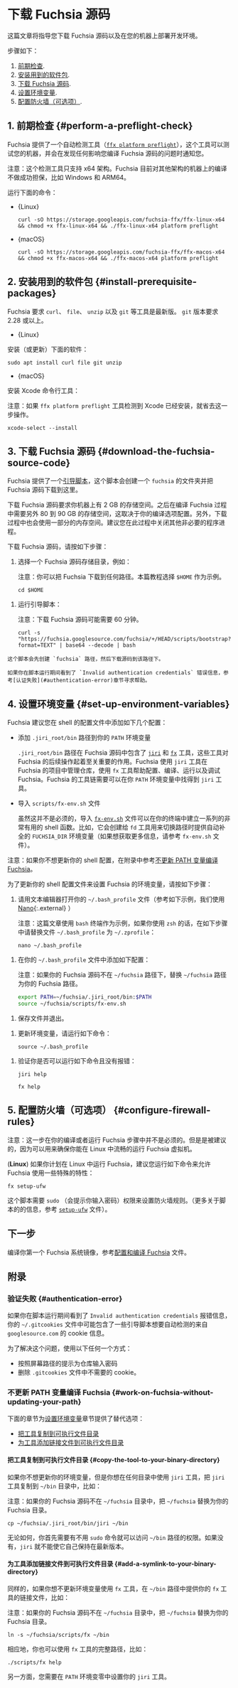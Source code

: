 <!--
# Download the Fuchsia source code
-->
# 下载 Fuchsia 源码
<!--
This guide provides instructions on how to download the
Fuchsia source code and set up the Fuchsia development
environment on your machine.
-->
这篇文章将指导您下载 Fuchsia 源码以及在您的机器上部署开发环境。
<!--
The steps are:
-->
步骤如下：
<!--
1. [Perform a preflight check](#perform-a-preflight-check).
2. [Install prerequisite packages](#install-prerequisite-packages).
3. [Download the Fuchsia source code](#download-the-fuchsia-source-code).
4. [Set up environment variables](#set-up-environment-variables).
5. [Configure firewall rules (Optional)](#configure-firewall-rules).
-->
1. [前期检查](#perform-a-preflight-check).
2. [安装用到的软件包](#install-prerequisite-packages).
3. [下载 Fuchsia 源码](#download-the-fuchsia-source-code).
4. [设置环境变量](#set-up-environment-variables).
5. [配置防火墙（可选项）](#configure-firewall-rules).

<!--
## 1. Perform a preflight check {#perform-a-preflight-check}
-->
## 1. 前期检查 {#perform-a-preflight-check}
<!--
Fuchsia provides a preflight check tool
([`ffx platform preflight`][ffx-platform-preflight])
that examines your machine and informs you of any issues that may
affect building Fuchsia from source on the machine.
-->
Fuchsia 提供了一个自动检测工具（[`ffx platform preflight`][ffx-platform-preflight]），这个工具可以测试您的机器，并会在发现任何影响您编译 Fuchsia 源码的问题时通知您。
<!--
Note: The preflight tool only works for the x64 architecture. Fuchsia
is currently not guaranteed to build successfully on other host
architectures, such as Windows and ARM64.
-->
注意：这个检测工具只支持 x64 架构。Fuchsia 目前对其他架构的机器上的编译不做成功担保，比如 Windows 和 ARM64。
<!--
Run the following command:
-->
运行下面的命令：

* {Linux}

  ```posix-terminal
  curl -sO https://storage.googleapis.com/fuchsia-ffx/ffx-linux-x64 && chmod +x ffx-linux-x64 && ./ffx-linux-x64 platform preflight
  ```

* {macOS}

  ```posix-terminal
  curl -sO https://storage.googleapis.com/fuchsia-ffx/ffx-macos-x64 && chmod +x ffx-macos-x64 && ./ffx-macos-x64 platform preflight
  ```
<!--
## 2. Install prerequisite packages {#install-prerequisite-packages}
-->
## 2. 安装用到的软件包 {#install-prerequisite-packages}
<!--
Fuchsia requires `curl`, `file`, `unzip`, and `git` to be up to date. The version
of `git` needs to be 2.28 or higher.
-->
Fuchsia 要求 `curl`、 `file`、 `unzip` 以及 `git` 等工具是最新版。 `git` 版本要求 2.28 或以上。

* {Linux}
<!--
  Install (or update) the following packages:
-->
  安装（或更新）下面的软件：

  ```posix-terminal
  sudo apt install curl file git unzip
  ```

* {macOS}
<!--
  Install the Xcode command line tools:

  Note: Skip this step if `ffx platform preflight` shows that Xcode tools
  are already installed on your machine.
-->
  安装 Xcode 命令行工具：

  注意：如果 `ffx platform preflight` 工具检测到 Xcode 已经安装，就省去这一步操作。

  ```posix-terminal
  xcode-select --install
  ```
<!--
## 3. Download the Fuchsia source code {#download-the-fuchsia-source-code}
-->
## 3. 下载 Fuchsia 源码 {#download-the-fuchsia-source-code}
<!--
Fuchsia provides a [bootstrap script](/scripts/bootstrap) that creates a
directory named `fuchsia` and downloads the Fuchsia source code in that
directory.
-->
Fuchsia 提供了一个[引导脚本](/scripts/bootstrap)，这个脚本会创建一个 `fuchsia` 的文件夹并把 Fuchsia 源码下载到这里。
<!--
Downloading the Fuchsia source code requires about 2 GB of space
on your machine. Depending on your build configuration, you need
another 80 to 90 GB of space later when you build Fuchsia. Additionally,
the download process uses a substantial amount of memory. It is advisible
to close non-crucial processes during this time.
-->
下载 Fuchsia 源码要求你机器上有 2 GB 的存储空间。之后在编译 Fuchsia 过程中需要另外 80 到 90 GB 的存储空间，这取决于你的编译选项配置。另外，下载过程中也会使用一部分的内存空间。建议您在此过程中关闭其他非必要的程序进程。
<!--
To download the Fuchsia source, do the following:
-->
下载 Fuchsia 源码，请按如下步骤：
<!--
1.  Select a directory for downloading the Fuchsia source code, for example:

    Note: You can set up Fuchsia in any directory. This guide selects
    the `$HOME` directory as an example.
-->
1.  选择一个 Fuchsia 源码存储目录，例如：
    
    注意：你可以把 Fuchsia 下载到任何路径。本篇教程选择 `$HOME` 作为示例。

    ```posix-terminal
    cd $HOME
    ```
<!--
1.  Run the bootstrap script:

    Note: Downloading the Fuchsia source code can take up to 60 minutes.
-->
1.  运行引导脚本：
    
    注意：下载 Fuchsia 源码可能需要 60 分钟。

    ```posix-terminal
    curl -s "https://fuchsia.googlesource.com/fuchsia/+/HEAD/scripts/bootstrap?format=TEXT" | base64 --decode | bash
    ```
<!--
    This script creates the `fuchsia` directory and downloads the source code.

    If you see the `Invalid authentication credentials` error during the
    bootstrapping process, see [Authentication error](#authentication-error) for
    help.
-->
    这个脚本会先创建 `fuchsia` 路径，然后下载源码到该路径下。

    如果你在脚本运行期间看到了 `Invalid authentication credentials` 错误信息，参考[认证失败](#authentication-error)章节寻求帮助。


<!--
## 4. Set up environment variables {#set-up-environment-variables}
-->
## 4. 设置环境变量 {#set-up-environment-variables}
<!--
Fuchsia recommends that you update your shell profile to include the following
actions:
-->
Fuchsia 建议您在 shell 的配置文件中添加如下几个配置：
<!--
*   Add the `.jiri_root/bin` directory to your `PATH`.

    The `.jiri_root/bin` directory in the Fuchsia source contains the
    [`jiri`](https://fuchsia.googlesource.com/jiri) and
    [`fx`](/development/build/fx.md) tools that are essential to
    Fuchsia workflows. Fuchsia uses the `jiri` tool to manage repositories in
    the Fuchsia project, and the `fx` tool helps configure, build, run, and
    debug Fuchsia. The Fuchsia toolchain requires that `jiri` is available in
    your `PATH`.
-->
*  添加 `.jiri_root/bin` 路径到你的 `PATH` 环境变量
    
   `.jiri_root/bin` 路径在 Fuchsia 源码中包含了 [`jiri`](https://fuchsia.googlesource.com/jiri) 和 [`fx`](/development/build/fx.md) 工具，这些工具对 Fuchsia 的后续操作起着至关重要的作用。Fuchsia 使用 `jiri` 工具在 Fuchsia 的项目中管理仓库，使用 `fx` 工具帮助配置、编译、运行以及调试 Fuchsia。Fuchsia 的工具链需要可以在你 `PATH` 环境变量中找得到 `jiri` 工具。
<!--
*   Source the `scripts/fx-env.sh` file.

    Though it's not required, sourcing the
    [`fx-env.sh`](/scripts/fx-env.sh) script enables a number of
    useful shell functions in your terminal. For instance, it creates the
    `FUCHSIA_DIR` environment variable and provides the `fd` command for
    navigating directories with auto-completion. (For more information, see
    comments in `fx-env.sh`.)
-->
*   导入 `scripts/fx-env.sh` 文件
    
    虽然这并不是必须的，导入 [`fx-env.sh`](/scripts/fx-env.sh) 文件可以在你的终端中建立一系列的非常有用的 shell 函数。比如，它会创建给 `fd` 工具用来切换路径时提供自动补全的 `FUCHSIA_DIR` 环境变量（如果想获取更多信息，请参考 `fx-env.sh` 文件）。

<!--
Note: If you don't wish to update your shell profile, see
[Work on Fuchsia without updating your PATH](#work-on-fuchsia-without-updating-your-path)
in Appendices instead.
-->
注意：如果你不想更新你的 shell 配置，在附录中参考[不更新 PATH 变量编译 Fuchsia](#work-on-fuchsia-without-updating-your-path)。
<!--
To update your shell profile to configure Fuchsia's environment variables,
do the following:
-->
为了更新你的 shell 配置文件来设置 Fuchsia 的环境变量，请按如下步骤：
<!--
1.  Use a text editor to open your `~/.bash_profile` file (in the example below,
    we use the [Nano][nano]{:.external} text editor):

    Note: This guide uses a `bash` terminal as an example. If you're
    using `zsh`, replace `~/.bash_profile` with `~/.zprofile` in the
    following steps:
-->
1.  请用文本编辑器打开你的 `~/.bash_profile` 文件（参考如下示例，我们使用 [Nano][nano]{:.external} ）

    注意：这篇文章使用 `bash` 终端作为示例，如果你使用 `zsh` 的话，在如下步骤中请替换文件 `~/.bash_profile` 为 `~/.zprofile`：

    ```posix-terminal
    nano ~/.bash_profile
    ```
<!--
1.  Add the following lines to your `~/.bash_profile` file:

    Note: If your Fuchsia source code is not located in the `~/fuchsia`
    directory, replace `~/fuchsia` with your Fuchsia directory.
-->
1.  在你的 `~/.bash_profile` 文件中添加如下配置：

    注意：如果你的 Fuchsia 源码不在 `~/fuchsia` 路径下，替换 `~/fuchsia` 路径为你的 Fuchsia 路径。

    ```sh
    export PATH=~/fuchsia/.jiri_root/bin:$PATH
    source ~/fuchsia/scripts/fx-env.sh
    ```
<!--
1.  Save the file and exit the text editor.
-->
1.  保存文件并退出。
<!--
1.  To update your environment variables, run the following command:
-->
1.  更新环境变量，请运行如下命令：

    ```posix-terminal
    source ~/.bash_profile
    ```
<!--
1.  Verify that you can run the following commands inside your
    `fuchsia` directory without error:
-->
1.  验证你是否可以运行如下命令且没有报错：

    ```posix-terminal
    jiri help
    ```

    ```posix-terminal
    fx help
    ```
<!--
## 5. Configure firewall rules (Optional) {#configure-firewall-rules}
-->
## 5. 配置防火墙（可选项） {#configure-firewall-rules}
<!--
Note: This step is not required for building or running Fuchsia. But it is
recommended to ensure that Fuchsia's emulator instances run smoothly on Linux.

(**Linux only**) If you're planning on running Fuchsia on Linux, it is advised to
run the following command to allow Fuchsia-specific traffic on the host machine:
-->
注意：这一步在你的编译或者运行 Fuchsia 步骤中并不是必须的。但是是被建议的，因为可以用来确保你能在 Linux 中流畅的运行 Fuchsia 虚拟机。

(**Linux**) 如果你计划在 Linux 中运行 Fuchsia，建议您运行如下命令来允许 Fuchsia 使用一些特殊的特性：

```posix-terminal
fx setup-ufw
```
<!--
This script requires `sudo` (which asks for your password) to set the appropriate
firewall rules. (For more information on this script, see [`setup-ufw`][setup-ufw].)
-->
这个脚本需要 `sudo` （会提示你输入密码）权限来设置防火墙规则。（更多关于脚本的的信息，参考 [`setup-ufw`][setup-ufw] 文件）。
<!--
## Next steps
-->
## 下一步

<!--
To build your first Fuchsia system image, see
[Configure and build Fuchsia](/get-started/build_fuchsia.md).
-->
编译你第一个 Fuchsia 系统镜像，参考[配置和编译 Fuchsia](/get-started/build_fuchsia.md) 文件。
<!--
## Appendices
-->
## 附录
<!--
### Authentication error {#authentication-error}
-->
### 验证失败 {#authentication-error}
<!--
If you see the `Invalid authentication credentials` error during the bootstrap
process, your `~/.gitcookies` file may contain cookies from some repositories in
`googlesource.com` that the bootstrap script wants to check out anonymously.
-->
如果你在脚本运行期间看到了 `Invalid authentication credentials` 报错信息，你的 `~/.gitcookies` 文件中可能包含了一些引导脚本想要自动检测的来自 `googlesource.com` 的 cookie 信息。
<!--
To resolve this error, do one of the following:
-->
为了解决这个问题，使用以下任何一个方式：

<!--
*   Follow the onscreen directions to get passwords for the specified
    repositories.
*   Delete the offending cookies from the `.gitcookies` file.
-->

*  按照屏幕路径的提示为仓库输入密码
*  删除 `.gitcookies` 文件中不需要的 cookie。

<!--
### Work on Fuchsia without updating your PATH {#work-on-fuchsia-without-updating-your-path}
-->
###  不更新 PATH 变量编译 Fuchsia {#work-on-fuchsia-without-updating-your-path}
<!--
The following sections provide alternative approaches to the
[Set up environment variables](#set-up-environment-variables) section:
-->
下面的章节为[设置环境变量](#set-up-environment-variables)章节提供了替代选项：
<!--
*   [Copy the tool to your binary directory](#copy-the-tool-to-your-binary-directory)
*   [Add a symlink to your binary directory](#add-a-symlink-to-your-binary-directory)
-->
*   [把工具复制到可执行文件目录](#copy-the-tool-to-your-binary-directory)
*   [为工具添加链接文件到可执行文件目录](#add-a-symlink-to-your-binary-directory)

<!--
#### Copy the tool to your binary directory {#copy-the-tool-to-your-binary-directory}
-->
####  把工具复制到可执行文件目录 {#copy-the-tool-to-your-binary-directory}
<!--
If you don't wish to update your environment variables, but you want `jiri` to
work in any directory, copy the `jiri` tool to your `~/bin` directory, for
example:

Note: If your Fuchsia source code is not located in the `~/fuchsia` directory,
replace `~/fuchsia` with your Fuchsia directory.
-->
如果你不想更新你的环境变量，但是你想在任何目录中使用 `jiri` 工具，把 `jiri` 工具复制到 `~/bin` 目录中，比如：

注意：如果你的 Fuchsia 源码不在 `~/fuchsia` 目录中，把 `~/fuchsia` 替换为你的 Fuchsia 目录。

```posix-terminal
cp ~/fuchsia/.jiri_root/bin/jiri ~/bin
```

<!--
However, you must have write access to the `~/bin` directory without `sudo`. If
you don't, `jiri` cannot keep itself up-to-date.
-->
无论如何，你首先需要有不用 `sudo` 命令就可以访问 `~/bin` 路径的权限。如果没有，`jiri` 就不能使它自己保持在最新版本。
<!--
#### Add a symlink to your binary directory {#add-a-symlink-to-your-binary-directory}
-->
#### 为工具添加链接文件到可执行文件目录 {#add-a-symlink-to-your-binary-directory}
<!--
Similarly, if you want to use the `fx` tool without updating your environment
variables, provide the `fx` tool's symlink in your `~/bin` directory, for
example:

Note: If your Fuchsia source code is not located in the `~/fuchsia` directory,
replace `~/fuchsia` with your Fuchsia directory.
-->
同样的，如果你想不更新环境变量使用 `fx` 工具，在 `~/bin` 路径中提供你的 `fx` 工具的链接文件，比如：

注意：如果你的 Fuchsia 源码不在 `~/fuchsia` 目录中，把 `~/fuchsia` 替换为你的 Fuchsia 目录。

```posix-terminal
ln -s ~/fuchsia/scripts/fx ~/bin
```
<!--
Alternatively, run the `fx` tool directly using its path, for example:
-->
相应地，你也可以使用 `fx` 工具的完整路径，比如：

```posix-terminal
./scripts/fx help
```
<!--
In either case, you need `jiri` in your `PATH`.
-->
另一方面，您需要在 `PATH` 环境变零中设置你的 `jiri` 工具。
<!-- Reference links -->

[ffx-platform-preflight]: https://fuchsia.dev/reference/tools/sdk/ffx#preflight
[nano]: https://www.nano-editor.org/docs.php
[setup-ufw]: https://fuchsia.dev/reference/tools/fx/cmd/setup-ufw
